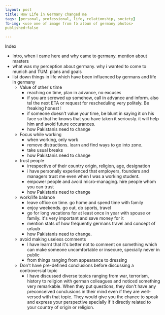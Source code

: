 ```yaml
---
layout: post
title: How Life in Germany changed me  
tags: [personal, professional, life, relationship, society]  
fb-img: <use one of image from fb album of germany photos>
published:false

---
```


Index

* Intro, when i came here and why came to germany. mention about masters
* what was my perception about germany. why i wanted to come to munich and TUM. plans and goals
* list down things in life which have been influenced by germans and life in germany
	* Value of other's time
		* reaching on time, plan in advance, no excuses
		* if you are screwed up somehow, call in advance and inform. 		also tel the next ETA or request for rescheduling very politely. 		Be freaking honest !
		* if someone doesn't value your time, be blunt in saying it on
		 his face so that he knows that you have taken it seriously. it 		will help him and avoid future occurances.
	   * how Pakistanis need to change
	* Focus while working
		* when working, only work
		* remove distractions. learn and find ways to go into zone.
		* take usual breaks
		* how Pakistanis need to change
	* trust people
		* irrespective of their country origin, religion, age, 		designation
		* i have personally experienced that employers, founders and 		managers trust me even when I was a working student.  
		* empower people and avoid micro-managing. hire people whom you 		can trust
		* how Pakistanis need to change
   * work/life balance
   		* leave office on time. go home and spend time with family
   		* enjoy weekends. go out, do sports, travel
   		* go for long vacations for at least once in year with spouse or 		family. it's very important and save money for it
   		* mention stats of how frequently germans travel and concept of 		urlaub
   		* how Pakistanis need to change. 
	* avoid making useless comments
		* I have learnt that it's better not to comment on something which can make someone uncomfortable or insecure, specially never in public
		* from things ranging from appearance to dressing
	* Don't have pre-defined conclusions before discussing a controversial topic
		* I	have discussed diverse topics ranging from war, terrorism, history to religion with german colleagues and noticed something very remarkable. When they put questions, they don't have any preconceived conclusions in their mind even if they are well-versed with that topic. They would give you the chance to speak and express your perspective specially if it directly related to your country of origin or religion. 
 